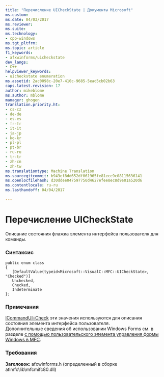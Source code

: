 ```yaml
---
title: "Перечисление UICheckState | Документы Microsoft"
ms.custom: 
ms.date: 04/03/2017
ms.reviewer: 
ms.suite: 
ms.technology:
- cpp-windows
ms.tgt_pltfrm: 
ms.topic: article
f1_keywords:
- afxwinforms/uicheckstate
dev_langs:
- C++
helpviewer_keywords:
- uicheckstate enumeration
ms.assetid: 2ac0098c-20e7-410c-9685-5ead5cb02b63
caps.latest.revision: 17
author: mikeblome
ms.author: mblome
manager: ghogen
translation.priority.ht:
- cs-cz
- de-de
- es-es
- fr-fr
- it-it
- ja-jp
- ko-kr
- pl-pl
- pt-br
- ru-ru
- tr-tr
- zh-cn
- zh-tw
ms.translationtype: Machine Translation
ms.sourcegitcommit: b943ef8dd652df061965fe81ecc9c08115636141
ms.openlocfilehash: d30ddee047597750d4627efee8ec8d9e01a520d6
ms.contentlocale: ru-ru
ms.lasthandoff: 04/04/2017

---
```


# <a name="uicheckstate-enumeration"></a>Перечисление UICheckState
Описание состояния флажка элемента интерфейса пользователя для команды.  
   
### <a name="syntax"></a>Синтаксис   
```  
public enum class 
{  
   [DefaultValue(typeid<Microsoft::VisualC::MFC::UICheckState>, "Checked")]  
   Unchecked,   
   Checked,   
   Indeterminate 
};  
```  
   
### <a name="remarks"></a>Примечания  
 [ICommandUI::Check](icommandui-interface.md#check) эти значения используются для описания состояния элемента интерфейса пользователя.    
 Дополнительные сведения об использовании Windows Forms см. в разделе [с помощью пользовательского элемента управления формы Windows в MFC](../../dotnet/using-a-windows-form-user-control-in-mfc.md).  
   
### <a name="requirements"></a>Требования  
 **Заголовок:** afxwinforms.h (определенный в сборке atlmfc\lib\mfcmifc80.dll)  

